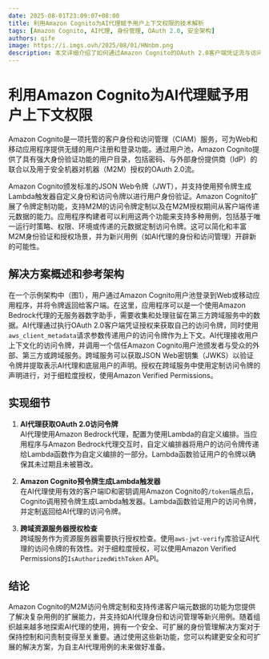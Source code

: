 ```yaml
---
date: 2025-08-01T23:09:07+08:00
title: 利用Amazon Cognito为AI代理赋予用户上下文权限的技术解析
tags: [Amazon Cognito, AI代理, 身份管理, OAuth 2.0, 安全架构]
authors: qife
image: https://i.imgs.ovh/2025/08/01/HNnbm.png
description: 本文详细介绍了如何通过Amazon Cognito的OAuth 2.0客户端凭证流与访问令牌定制功能，使AI代理能够代表用户执行授权操作，并构建包含用户上下文的安全访问令牌，实现跨域服务的细粒度授权。
---
```


# 利用Amazon Cognito为AI代理赋予用户上下文权限

Amazon Cognito是一项托管的客户身份和访问管理（CIAM）服务，可为Web和移动应用程序提供无缝的用户注册和登录功能。通过用户池，Amazon Cognito提供了具有强大身份验证功能的用户目录，包括密码、与外部身份提供商（IdP）的联合以及用于安全机器对机器（M2M）授权的OAuth 2.0流。

Amazon Cognito颁发标准的JSON Web令牌（JWT），并支持使用预令牌生成Lambda触发器自定义身份和访问令牌以进行用户身份验证。Amazon Cognito扩展了令牌定制功能，支持M2M的访问令牌定制以及在M2M授权期间从客户端传递元数据的能力。应用程序构建者可以利用这两个功能来支持多种用例，包括基于唯一运行时策略、权限、环境或传递的元数据定制访问令牌。这可以简化和丰富M2M身份验证和授权场景，并为新兴用例（如AI代理的身份和访问管理）开辟新的可能性。

## 解决方案概述和参考架构

在一个示例架构中（图1），用户通过Amazon Cognito用户池登录到Web或移动应用程序，并将令牌返回给客户端。在这里，应用程序可以是一个使用Amazon Bedrock代理的无服务器数字助手，需要收集和处理驻留在第三方跨域服务中的数据。AI代理通过执行OAuth 2.0客户端凭证授权来获取自己的访问令牌，同时使用`aws_client_metadata`请求参数传递用户的访问令牌作为上下文。AI代理接收用户上下文化的访问令牌，并调用一个信任Amazon Cognito用户池颁发者与受众的外部、第三方或跨域服务。跨域服务可以获取JSON Web密钥集（JWKS）以验证令牌并提取表示AI代理和底层用户的声明。授权在跨域服务中使用定制访问令牌的声明进行，对于细粒度授权，使用Amazon Verified Permissions。

## 实现细节

1. **AI代理获取OAuth 2.0访问令牌**  
   AI代理使用Amazon Bedrock代理，配置为使用Lambda的自定义编排。当应用程序与Amazon Bedrock代理交互时，自定义编排器将用户的访问令牌传递给Lambda函数作为自定义编排的一部分。Lambda函数验证用户的令牌以确保其未过期且未被篡改。

2. **Amazon Cognito预令牌生成Lambda触发器**  
   在AI代理使用有效的客户端ID和密钥调用Amazon Cognito的`/token`端点后，Cognito调用预令牌生成Lambda触发器。Lambda函数验证用户的访问令牌，并定制返回给AI代理的访问令牌。

3. **跨域资源服务器授权检查**  
   跨域服务作为资源服务器需要执行授权检查。使用`aws-jwt-verify`库验证AI代理的访问令牌的有效性。对于细粒度授权，可以使用Amazon Verified Permissions的`IsAuthorizedWithToken` API。

## 结论

Amazon Cognito的M2M访问令牌定制和支持传递客户端元数据的功能为您提供了解决复杂用例的扩展能力，并支持如AI代理身份和访问管理等新兴用例。随着组织越来越多地探索AI代理的使用，拥有一个安全、可扩展的身份管理解决方案对于保持控制和问责制变得至关重要。通过使用这些新功能，您可以构建更安全和可扩展的解决方案，为自主AI代理用例的未来做好准备。
